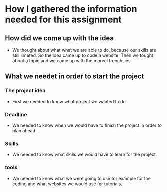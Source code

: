 # How I gathered the information needed for this assignment
## How did we come up with the idea
* We thought about what what we are able to do, because our skills are still limeted. So the idea came up to code a website. Then we tought about a topic and we came up with the marvel frenchsies.
## What we needet in order to start the project
### The project idea
* First we needed to know what project we wanted to do.
### Deadline
* We needed to know when we would have to finish the project in order to plan ahead.
### Skills
* We needed to know what skills we would have to learn for the project.
### tools 
* We needed to know what we were going to use for example for the coding and what websites we would use for tutorials.
